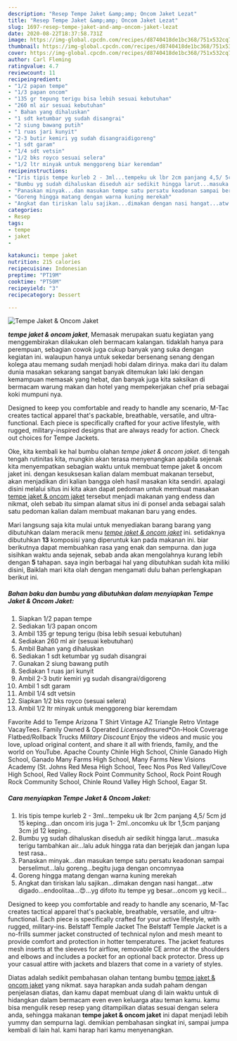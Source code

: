 ```yaml
---
description: "Resep Tempe Jaket &amp;amp; Oncom Jaket Lezat"
title: "Resep Tempe Jaket &amp;amp; Oncom Jaket Lezat"
slug: 1697-resep-tempe-jaket-and-amp-oncom-jaket-lezat
date: 2020-08-22T18:37:58.731Z
image: https://img-global.cpcdn.com/recipes/d8740418de1bc368/751x532cq70/tempe-jaket-oncom-jaket-foto-resep-utama.jpg
thumbnail: https://img-global.cpcdn.com/recipes/d8740418de1bc368/751x532cq70/tempe-jaket-oncom-jaket-foto-resep-utama.jpg
cover: https://img-global.cpcdn.com/recipes/d8740418de1bc368/751x532cq70/tempe-jaket-oncom-jaket-foto-resep-utama.jpg
author: Carl Fleming
ratingvalue: 4.7
reviewcount: 11
recipeingredient:
- "1/2 papan tempe"
- "1/3 papan oncom"
- "135 gr tepung terigu bisa lebih sesuai kebutuhan"
- "260 ml air sesuai kebutuhan"
- " Bahan yang dihaluskan"
- "1 sdt ketumbar yg sudah disangrai"
- "2 siung bawang putih"
- "1 ruas jari kunyit"
- "2-3 butir kemiri yg sudah disangraidigoreng"
- "1 sdt garam"
- "1/4 sdt vetsin"
- "1/2 bks royco sesuai selera"
- "1/2 ltr minyak untuk menggoreng biar keremdam"
recipeinstructions:
- "Iris tipis tempe kurleb 2 - 3ml...tempeku uk lbr 2cm panjang 4,5/ 5cm jd 15 keping...dan oncom iris juga 1- 2ml..oncomku uk lbr 1,5cm panjang 3cm jd 12 keping.."
- "Bumbu yg sudah dihaluskan diseduh air sedikit hingga larut...masuka terigu tambahkan air...lalu aduk hingga rata dan berjejak dan jangan lupa test rasa.."
- "Panaskan minyak...dan masukan tempe satu persatu keadonan sampai berselimut...lalu goreng...begitu juga dengan oncomnyaa"
- "Goreng hingga matang dengan warna kuning merekah"
- "Angkat dan tiriskan lalu sajikan...dimakan dengan nasi hangat...atw digado...endoolitaa...😍...yg difoto itu tempe yg besar...oncom yg kecil..."
categories:
- Resep
tags:
- tempe
- jaket
- 

katakunci: tempe jaket  
nutrition: 215 calories
recipecuisine: Indonesian
preptime: "PT19M"
cooktime: "PT50M"
recipeyield: "3"
recipecategory: Dessert

---
```



![Tempe Jaket &amp; Oncom Jaket](https://img-global.cpcdn.com/recipes/d8740418de1bc368/751x532cq70/tempe-jaket-oncom-jaket-foto-resep-utama.jpg)

<b><i>tempe jaket &amp; oncom jaket</i></b>, Memasak merupakan suatu kegiatan yang menggembirakan dilakukan oleh bermacam kalangan. tidaklah hanya para perempuan, sebagian cowok juga cukup banyak yang suka dengan kegiatan ini. walaupun hanya untuk sekedar bersenang senang dengan kolega atau memang sudah menjadi hobi dalam dirinya. maka dari itu dalam dunia masakan sekarang sangat banyak ditemukan laki laki dengan kemampuan memasak yang hebat, dan banyak juga kita saksikan di bermacam warung makan dan hotel yang mempekerjakan chef pria sebagai koki mumpuni nya.

Designed to keep you comfortable and ready to handle any scenario, M-Tac creates tactical apparel that&#39;s packable, breathable, versatile, and ultra-functional. Each piece is specifically crafted for your active lifestyle, with rugged, military-inspired designs that are always ready for action. Check out choices for Tempe Jackets.

Oke, kita kembali ke hal bumbu olahan <i>tempe jaket &amp; oncom jaket</i>. di tengah tengah rutinitas kita, mungkin akan terasa menyenangkan apabila sejenak kita menyempatkan sebagian waktu untuk membuat tempe jaket &amp; oncom jaket ini. dengan kesuksesan kalian dalam membuat makanan tersebut, akan menjadikan diri kalian bangga oleh hasil masakan kita sendiri. apalagi disini melalui situs ini kita akan dapat pedoman untuk membuat masakan <u>tempe jaket &amp; oncom jaket</u> tersebut menjadi makanan yang endess dan nikmat, oleh sebab itu simpan alamat situs ini di ponsel anda sebagai salah satu pedoman kalian dalam membuat makanan baru yang endes.


Mari langsung saja kita mulai untuk menyediakan barang barang yang dibutuhkan dalam meracik menu <u><i>tempe jaket &amp; oncom jaket</i></u> ini. setidaknya dibutuhkan <b>13</b> komposisi yang diperuntuk kan pada makanan ini. biar berikutnya dapat membuahkan rasa yang enak dan sempurna. dan juga sisihkan waktu anda sejenak, sebab anda akan mengolahnya kurang lebih dengan <b>5</b> tahapan. saya ingin berbagai hal yang dibutuhkan sudah kita miliki disini, Baiklah mari kita olah dengan mengamati dulu bahan perlengkapan berikut ini.

<!--inarticleads1-->

##### Bahan baku dan bumbu yang dibutuhkan dalam menyiapkan Tempe Jaket &amp; Oncom Jaket:

1. Siapkan 1/2 papan tempe
1. Sediakan 1/3 papan oncom
1. Ambil 135 gr tepung terigu (bisa lebih sesuai kebutuhan)
1. Sediakan 260 ml air (sesuai kebutuhan)
1. Ambil  Bahan yang dihaluskan
1. Sediakan 1 sdt ketumbar yg sudah disangrai
1. Gunakan 2 siung bawang putih
1. Sediakan 1 ruas jari kunyit
1. Ambil 2-3 butir kemiri yg sudah disangrai/digoreng
1. Ambil 1 sdt garam
1. Ambil 1/4 sdt vetsin
1. Siapkan 1/2 bks royco (sesuai selera)
1. Ambil 1/2 ltr minyak untuk menggoreng biar keremdam


Favorite Add to Tempe Arizona T Shirt Vintage AZ Triangle Retro Vintage VacayTees. Family Owned &amp; Operated *Licensed*Insured*On-Hook Coverage Flatbed/Rollback Trucks *Military Discount* Enjoy the videos and music you love, upload original content, and share it all with friends, family, and the world on YouTube. Apache County Chinle High School, Chinle Ganado High School, Ganado Many Farms High School, Many Farms New Visions Academy (St. Johns Red Mesa High School, Teec Nos Pos Red Valley/Cove High School, Red Valley Rock Point Community School, Rock Point Rough Rock Community School, Chinle Round Valley High School, Eagar St. 

<!--inarticleads2-->

##### Cara menyiapkan Tempe Jaket &amp; Oncom Jaket:

1. Iris tipis tempe kurleb 2 - 3ml...tempeku uk lbr 2cm panjang 4,5/ 5cm jd 15 keping...dan oncom iris juga 1- 2ml..oncomku uk lbr 1,5cm panjang 3cm jd 12 keping..
1. Bumbu yg sudah dihaluskan diseduh air sedikit hingga larut...masuka terigu tambahkan air...lalu aduk hingga rata dan berjejak dan jangan lupa test rasa..
1. Panaskan minyak...dan masukan tempe satu persatu keadonan sampai berselimut...lalu goreng...begitu juga dengan oncomnyaa
1. Goreng hingga matang dengan warna kuning merekah
1. Angkat dan tiriskan lalu sajikan...dimakan dengan nasi hangat...atw digado...endoolitaa...😍...yg difoto itu tempe yg besar...oncom yg kecil...


Designed to keep you comfortable and ready to handle any scenario, M-Tac creates tactical apparel that&#39;s packable, breathable, versatile, and ultra-functional. Each piece is specifically crafted for your active lifestyle, with rugged, military-ins. Belstaff Temple Jacket The Belstaff Temple Jacket is a no-frills summer jacket constructed of technical nylon and mesh meant to provide comfort and protection in hotter temperatures. The jacket features mesh inserts at the sleeves for airflow, removable CE armor at the shoulders and elbows and includes a pocket for an optional back protector. Dress up your casual attire with jackets and blazers that come in a variety of styles. 

Diatas adalah sedikit pembahasan olahan tentang bumbu <u>tempe jaket &amp; oncom jaket</u> yang nikmat. saya harapkan anda sudah paham dengan penjelasan diatas, dan kamu dapat membuat ulang di lain waktu untuk di hidangkan dalam bermacam even even keluarga atau teman kamu. kamu bisa mengulik resep resep yang ditampilkan diatas sesuai dengan selera anda, sehingga makanan <b>tempe jaket &amp; oncom jaket</b> ini dapat menjadi lebih yummy dan sempurna lagi. demikian pembahasan singkat ini, sampai jumpa kembali di lain hal. kami harap hari kamu menyenangkan.
